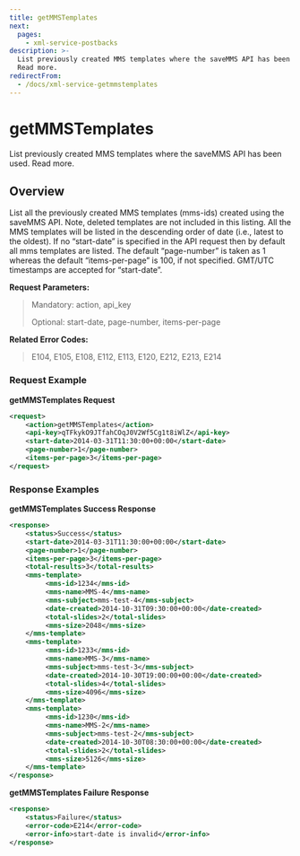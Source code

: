 ```yaml
---
title: getMMSTemplates
next:
  pages:
    - xml-service-postbacks
description: >-
  List previously created MMS templates where the saveMMS API has been used.
  Read more.
redirectFrom:
  - /docs/xml-service-getmmstemplates
---
```

# getMMSTemplates

List previously created MMS templates where the saveMMS API has been used. Read more.

## Overview

List all the previously created MMS templates (mms-ids) created using the saveMMS API. Note, deleted templates are not included in this listing. All the MMS templates will be listed in the descending order of date (i.e., latest to the oldest). If no “start-date” is specified in the API request then by default all mms templates are listed. The default “page-number” is taken as 1 whereas the default “items-per-page” is 100, if not specified. GMT/UTC timestamps are accepted for “start-date”.

**Request Parameters:**

> Mandatory: action, api_key
>
> Optional: start-date, page-number, items-per-page

**Related Error Codes:**

> E104, E105, E108, E112, E113, E120, E212, E213, E214

### Request Example

**getMMSTemplates Request**

```xml
<request>
    <action>getMMSTemplates</action>
    <api-key>qTFkykO9JTfahCOqJ0V2Wf5Cg1t8iWlZ</api-key>
    <start-date>2014-03-31T11:30:00+00:00</start-date>
    <page-number>1</page-number>
    <items-per-page>3</items-per-page>
</request>
```

### Response Examples

**getMMSTemplates Success Response**

```xml
<response>
    <status>Success</status>
    <start-date>2014-03-31T11:30:00+00:00</start-date>
    <page-number>1</page-number>
    <items-per-page>3</items-per-page>
    <total-results>3</total-results>
    <mms-template>
         <mms-id>1234</mms-id>
         <mms-name>MMS-4</mms-name>
         <mms-subject>mms-test-4</mms-subject>
         <date-created>2014-10-31T09:30:00+00:00</date-created>
         <total-slides>2</total-slides>
         <mms-size>2048</mms-size>
    </mms-template>
    <mms-template>
         <mms-id>1233</mms-id>
         <mms-name>MMS-3</mms-name>
         <mms-subject>mms-test-3</mms-subject>
         <date-created>2014-10-30T19:00:00+00:00</date-created>
         <total-slides>4</total-slides>
         <mms-size>4096</mms-size>
    </mms-template>
    <mms-template>
         <mms-id>1230</mms-id>
         <mms-name>MMS-2</mms-name>
         <mms-subject>mms-test-2</mms-subject>
         <date-created>2014-10-30T08:30:00+00:00</date-created>
         <total-slides>2</total-slides>
         <mms-size>5126</mms-size>
    </mms-template>
</response>
```

**getMMSTemplates Failure Response**

```xml
<response>
    <status>Failure</status>
    <error-code>E214</error-code>
    <error-info>start-date is invalid</error-info>
</response>
```
